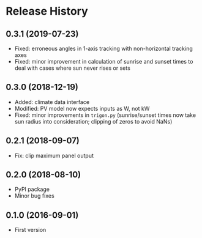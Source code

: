 # Release History

## 0.3.1 (2019-07-23)

* Fixed: erroneous angles in 1-axis tracking with non-horizontal tracking axes
* Fixed: minor improvement in calculation of sunrise and sunset times to deal with cases where sun never rises or sets

## 0.3.0 (2018-12-19)

* Added: climate data interface
* Modified: PV model now expects inputs as W, not kW
* Fixed: minor improvements in `trigon.py` (sunrise/sunset times now take sun radius into consideration; clipping of zeros to avoid NaNs)

## 0.2.1 (2018-09-07)

* Fix: clip maximum panel output

## 0.2.0 (2018-08-10)

* PyPI package
* Minor bug fixes

## 0.1.0 (2016-09-01)

* First version
